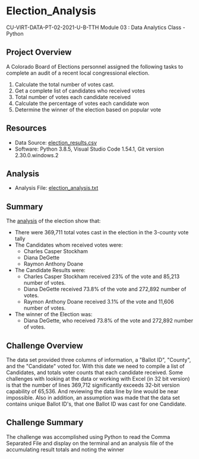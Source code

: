 # Election_Analysis
CU-VIRT-DATA-PT-02-2021-U-B-TTH 
Module 03 : Data Analytics Class - Python

## Project Overview
A Colorado Board of Elections personnel assigned the following tasks to complete an audit of a recent local congressional election.

1. Calculate the total number of votes cast.
2. Get a complete list of candidates who received votes
3. Total number of votes each candidate received
4. Calculate the percentage of votes each candidate won
5. Determine the winner of the election based on popular vote

## Resources
- Data Source:  [election_results.csv](Resources/election_results.csv) 
- Software: Python 3.8.5, Visual Studio Code 1.54.1, Git version 2.30.0.windows.2

## Analysis
- Analysis File: [election_analysis.txt](analysis/election_analysis.txt)

## Summary
The [analysis](analysis/election_analysis.txt) of the election show that:
- There were 369,711 total votes cast in the election in the 3-county vote tally
- The Candidates whom received votes were:
	- Charles Casper Stockham
	- Diana DeGette
	- Raymon Anthony Doane
- The Candidate Results were: 
	- Charles Casper Stockham received 23% of the vote and 85,213 number of votes.
	- Diana DeGette received 73.8% of the vote and 272,892 number of votes.
	- Raymon Anthony Doane received 3.1% of the vote and 11,606 number of votes.
- The winner of the Election was: 
	- Diana DeGette, who received 73.8% of the vote and 272,892 number of votes.
	
## Challenge Overview
The data set provided three columns of information, a "Ballot ID", "County", and the "Candidate" voted for. With this date we need to compile a list of Candidates, and totals voter counts that each candidate received.
Some challenges with looking at the data or working with Excel (in 32 bit version) is that the number of lines 369,712 significantly exceeds 32-bit version capability of 65,536. And reviewing the data line by line would be near impossible. Also in addition, an assumption was made that the data set contains unique Ballot ID's, that one Ballot ID was cast for one Candidate.

## Challenge Summary
The challenge was accomplished using Python to read the Comma Separated File and display on the terminal and an analysis file of the accumulating result totals and noting the winner
